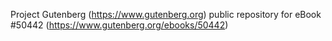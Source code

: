 Project Gutenberg (https://www.gutenberg.org) public repository for
eBook #50442 (https://www.gutenberg.org/ebooks/50442)
